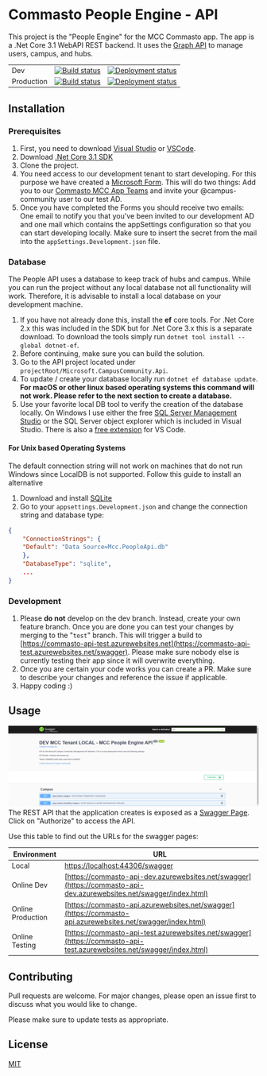 # Commasto People Engine - API

This project is the "People Engine" for the MCC Commasto app. The app is a .Net Core 3.1 WebAPI REST backend. It uses the [Graph API](https://developer.microsoft.com/de-de/graph/) to manage users, campus, and hubs.

|            |   |   |
|------------|---|---|
| Dev        | [![Build status](https://dev.azure.com/campusCommunity/commasto/_apis/build/status/commasto-api-dev%20-%20CI)](https://dev.azure.com/campusCommunity/commasto/_build/latest?definitionId=1) | [![Deployment status](https://vsrm.dev.azure.com/campusCommunity/_apis/public/Release/badge/6cdf692a-30de-480f-9c2e-67925a7d66b3/1/1)](https://vsrm.dev.azure.com/campusCommunity/_apis/public/Release/badge/6cdf692a-30de-480f-9c2e-67925a7d66b3/1/1)  |
| Production | [![Build status](https://dev.azure.com/campusCommunity/commasto/_apis/build/status/commasto-api%20-%201%20-%20CI)](https://dev.azure.com/campusCommunity/commasto/_build/latest?definitionId=2) | [![Deployment status](https://vsrm.dev.azure.com/campusCommunity/_apis/public/Release/badge/6cdf692a-30de-480f-9c2e-67925a7d66b3/2/2)](https://vsrm.dev.azure.com/campusCommunity/_apis/public/Release/badge/6cdf692a-30de-480f-9c2e-67925a7d66b3/2/2) |


## Installation

### Prerequisites

1. First, you need to download [Visual Studio](https://visualstudio.microsoft.com/) or [VSCode](https://code.visualstudio.com/).
2. Download [.Net Core 3.1 SDK](https://dotnet.microsoft.com/download/dotnet-core/3.1)
3. Clone the project.
4. You need access to our development tenant to start developing. For this purpose we have created a [Microsoft Form](https://forms.office.com/Pages/ResponsePage.aspx?id=k5qmb5C-LE2k65XhzFWFOOaNAWppoEBFg7yys3HUwQJUMFFBSVJSTU5XRko0MkkyMEszSzlKWjY5QS4u). This will do two things: Add you to our [Commasto MCC App Teams](https://teams.microsoft.com/l/team/19%3a741e24bef66c4ee4ab3076a79f1c2ac4%40thread.tacv2/conversations?groupId=5a945ddc-fabf-4825-9d31-6017c8d4d179&tenantId=6fa69a93-be90-4d2c-a4eb-95e1cc558538) and invite your @campus-community user to our test AD.
5. Once you have completed the Forms you should receive two emails: One email to notify you that you've been invited to our development AD and one mail which contains the appSettings configuration so that you can start developing locally. Make sure to insert the secret from the mail into the `appSettings.Development.json` file.

### Database

The People API uses a database to keep track of hubs and campus. While you can run the project without any local database not all functionality will work. Therefore, it is advisable to install a local database on your development machine.

1. If you have not already done this, install the **ef** core tools. For .Net Core 2.x this was included in the SDK but for .Net Core 3.x this is a separate download. To download the tools simply run 
```dotnet tool install --global dotnet-ef```.
2. Before continuing, make sure you can build the solution.
3. Go to the API project located under `projectRoot/Microsoft.CampusCommunity.Api`.
4. To update / create your database locally run `dotnet ef database update`. **For macOS or other linux based operating systems this command will not work. Please refer to the next section to create a database.**
5. Use your favorite local DB tool to verify the creation of the database locally. On Windows I use either the free [SQL Server Management Studio](https://docs.microsoft.com/en-us/sql/ssms/download-sql-server-management-studio-ssms?view=sql-server-ver15) or the SQL Server object explorer which is included in Visual Studio. There is also a [free extension](https://marketplace.visualstudio.com/items?itemName=ms-mssql.mssql) for VS Code.


#### For Unix based Operating Systems

The default connection string will not work on machines that do not run Windows since LocalDB is not supported. Follow this guide to install an alternative

1. Download and install [SQLite](https://www.sqlite.org/index.html)
2. Go to your `appsettings.Development.json` and change the connection string and database type:

```json
{
	"ConnectionStrings": {
	"Default": "Data Source=Mcc.PeopleApi.db"
	},
	"DatabaseType": "sqlite",
	...
}

```


### Development


1. Please **do not** develop on the dev branch. Instead, create your own feature branch. Once you are done you can test your changes by merging to the "`test`" branch. This will trigger a build to [https://commasto-api-test.azurewebsites.net](https://commasto-api-test.azurewebsites.net/swagger). Please make sure nobody else is currently testing their app since it will overwrite everything.
2. Once you are certain your code works you can create a PR. Make sure to describe your changes and reference the issue if applicable.
3. Happy coding :)

## Usage

![Swagger](readme_swagger.png)
The REST API that the application creates is exposed as a [Swagger Page](https://swagger.io/). Click on "Authorize" to access the API.

Use this table to find out the URLs for the swagger pages:

| Environment       | URL |
|-------------------|-----|
| Local             | [https://localhost:44306/swagger](https://localhost:44306/swagger/index.html)   |
| Online Dev        | [https://commasto-api-dev.azurewebsites.net/swagger](https://commasto-api-dev.azurewebsites.net/swagger/index.html)   |
| Online Production | [https://commasto-api.azurewebsites.net/swagger](https://commasto-api.azurewebsites.net/swagger/index.html)   |
| Online Testing | [https://commasto-api-test.azurewebsites.net/swagger](https://commasto-api-test.azurewebsites.net/swagger/index.html)   |

## Contributing
Pull requests are welcome. For major changes, please open an issue first to discuss what you would like to change.

Please make sure to update tests as appropriate.

## License
[MIT](https://choosealicense.com/licenses/mit/)